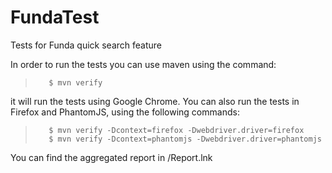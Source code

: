 # FundaTest
Tests for Funda quick search feature

In order to run the tests you can use maven using the command:
>        $ mvn verify 
it will run the tests using Google Chrome.
You can also run the tests in Firefox and PhantomJS, using the following commands:
>        $ mvn verify -Dcontext=firefox -Dwebdriver.driver=firefox
>        $ mvn verify -Dcontext=phantomjs -Dwebdriver.driver=phantomjs
        
You can find the aggregated report in /Report.lnk  
